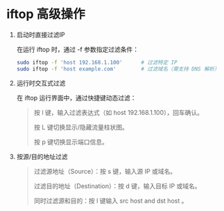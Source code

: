 
# iftop 高级操作

1. 启动时直接过滤IP

    在运行 iftop 时，通过 -f 参数指定过滤条件：
    ```bash
    sudo iftop -f 'host 192.168.1.100'      # 过滤特定 IP
    sudo iftop -f 'host example.com'        # 过滤域名（需支持 DNS 解析）
    ```

2. 运行时交互式过滤

    在 iftop 运行界面中，通过快捷键动态过滤：

    > 按 l 键，输入过滤表达式（如 host 192.168.1.100），回车确认。
    > 
    > 按 L 键切换显示/隐藏流量柱状图。
    > 
    > 按 p 键切换显示端口信息。

3. 按源/目的地址过滤

    > 过滤源地址（Source）：按 s 键，输入源 IP 或域名。
    >  
    > 过滤目的地址（Destination）：按 d 键，输入目标 IP 或域名。
    > 
    > 同时过滤源和目的：按 l 键输入 src host <IP> and dst host <IP>。